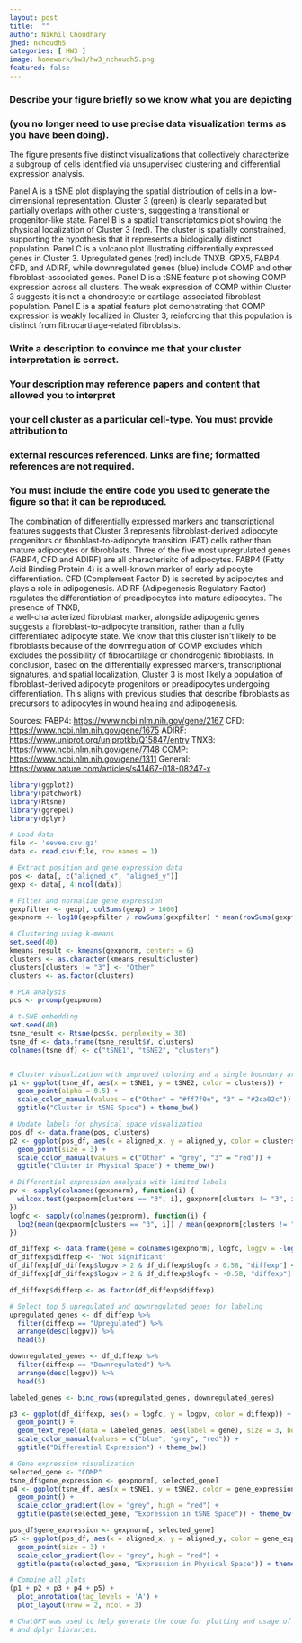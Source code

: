 ```yaml
---
layout: post
title:  ""
author: Nikhil Choudhary
jhed: nchoudh5
categories: [ HW3 ]
image: homework/hw3/hw3_nchoudh5.png
featured: false
---
```


### Describe your figure briefly so we know what you are depicting 
### (you no longer need to use precise data visualization terms as you have been doing).

The figure presents five distinct visualizations that collectively characterize a subgroup of cells identified via unsupervised clustering and differential expression analysis.

Panel A is a tSNE plot displaying the spatial distribution of cells in a low-dimensional representation. Cluster 3 (green) is clearly separated but partially overlaps with other clusters, suggesting a transitional or progenitor-like state.
Panel B is a spatial transcriptomics plot showing the physical localization of Cluster 3 (red). The cluster is spatially constrained, supporting the hypothesis that it represents a biologically distinct population.
Panel C is a volcano plot illustrating differentially expressed genes in Cluster 3. Upregulated genes (red) include TNXB, GPX5, FABP4, CFD, and ADIRF, while downregulated genes (blue) include COMP and other fibroblast-associated genes.
Panel D is a tSNE feature plot showing COMP expression across all clusters. The weak expression of COMP within Cluster 3 suggests it is not a chondrocyte or cartilage-associated fibroblast population.
Panel E is a spatial feature plot demonstrating that COMP expression is weakly localized in Cluster 3, reinforcing that this population is distinct from fibrocartilage-related fibroblasts.

### Write a description to convince me that your cluster interpretation is correct. 
### Your description may reference papers and content that allowed you to interpret 
### your cell cluster as a particular cell-type. You must provide attribution to 
### external resources referenced. Links are fine; formatted references are not required. 
### You must include the entire code you used to generate the figure so that it can be reproduced. 

The combination of differentially expressed markers and transcriptional features suggests 
that Cluster 3 represents fibroblast-derived adipocyte progenitors or 
fibroblast-to-adipocyte transition (FAT) cells rather than mature adipocytes or fibroblasts.
Three of the five most upregrulated genes (FABP4, CFD and ADIRF) are all characterisitc 
of adipocytes. FABP4 (Fatty Acid Binding Protein 4) is a well-known marker of early 
adipocyte differentiation. CFD (Complement Factor D) is secreted by adipocytes 
and plays a role in adipogenesis. ADIRF (Adipogenesis Regulatory Factor) regulates 
the differentiation of preadipocytes into mature adipocytes. The presence of TNXB,  
a well-characterized fibroblast marker, alongside adipogenic genes suggests a 
fibroblast-to-adipocyte transition, rather than a fully differentiated adipocyte state.
We know that this cluster isn't likely to be fibroblasts because of the downregulation 
of COMP excludes which excludes the possibility of fibrocartilage or chondrogenic 
fibroblasts. In conclusion, based on the differentially expressed markers, 
transcriptional signatures, and spatial localization, Cluster 3 is most likely a
population of fibroblast-derived adipocyte progenitors or preadipocytes 
undergoing differentiation. This aligns with previous studies that describe 
fibroblasts as precursors to adipocytes in wound healing and adipogenesis. 

Sources:
FABP4: https://www.ncbi.nlm.nih.gov/gene/2167
CFD: https://www.ncbi.nlm.nih.gov/gene/1675
ADIRF: https://www.uniprot.org/uniprotkb/Q15847/entry
TNXB: https://www.ncbi.nlm.nih.gov/gene/7148
COMP: https://www.ncbi.nlm.nih.gov/gene/1311
General: https://www.nature.com/articles/s41467-018-08247-x

```r
library(ggplot2)
library(patchwork)
library(Rtsne)
library(ggrepel)
library(dplyr)

# Load data
file <- 'eevee.csv.gz'
data <- read.csv(file, row.names = 1)

# Extract position and gene expression data
pos <- data[, c("aligned_x", "aligned_y")]
gexp <- data[, 4:ncol(data)]

# Filter and normalize gene expression
gexpfilter <- gexp[, colSums(gexp) > 1000]
gexpnorm <- log10(gexpfilter / rowSums(gexpfilter) * mean(rowSums(gexpfilter)) + 1)

# Clustering using k-means
set.seed(40)
kmeans_result <- kmeans(gexpnorm, centers = 6)
clusters <- as.character(kmeans_result$cluster)
clusters[clusters != "3"] <- "Other"
clusters <- as.factor(clusters)

# PCA analysis
pcs <- prcomp(gexpnorm)

# t-SNE embedding
set.seed(40)
tsne_result <- Rtsne(pcs$x, perplexity = 30)
tsne_df <- data.frame(tsne_result$Y, clusters)
colnames(tsne_df) <- c("tSNE1", "tSNE2", "clusters")


# Cluster visualization with improved coloring and a single boundary around Cluster 3
p1 <- ggplot(tsne_df, aes(x = tSNE1, y = tSNE2, color = clusters)) +
  geom_point(alpha = 0.5) +
  scale_color_manual(values = c("Other" = "#ff7f0e", "3" = "#2ca02c")) +
  ggtitle("Cluster in tSNE Space") + theme_bw()

# Update labels for physical space visualization
pos_df <- data.frame(pos, clusters)
p2 <- ggplot(pos_df, aes(x = aligned_x, y = aligned_y, color = clusters)) +
  geom_point(size = 3) +
  scale_color_manual(values = c("Other" = "grey", "3" = "red")) +
  ggtitle("Cluster in Physical Space") + theme_bw()

# Differential expression analysis with limited labels
pv <- sapply(colnames(gexpnorm), function(i) {
  wilcox.test(gexpnorm[clusters == "3", i], gexpnorm[clusters != "3", i])$p.value
})
logfc <- sapply(colnames(gexpnorm), function(i) {
  log2(mean(gexpnorm[clusters == "3", i]) / mean(gexpnorm[clusters != "3", i]))
})

df_diffexp <- data.frame(gene = colnames(gexpnorm), logfc, logpv = -log10(pv))
df_diffexp$diffexp <- "Not Significant"
df_diffexp[df_diffexp$logpv > 2 & df_diffexp$logfc > 0.58, "diffexp"] <- "Upregulated"
df_diffexp[df_diffexp$logpv > 2 & df_diffexp$logfc < -0.58, "diffexp"] <- "Downregulated"

df_diffexp$diffexp <- as.factor(df_diffexp$diffexp)

# Select top 5 upregulated and downregulated genes for labeling
upregulated_genes <- df_diffexp %>%
  filter(diffexp == "Upregulated") %>%
  arrange(desc(logpv)) %>%
  head(5)

downregulated_genes <- df_diffexp %>%
  filter(diffexp == "Downregulated") %>%
  arrange(desc(logpv)) %>%
  head(5)

labeled_genes <- bind_rows(upregulated_genes, downregulated_genes)

p3 <- ggplot(df_diffexp, aes(x = logfc, y = logpv, color = diffexp)) +
  geom_point() +
  geom_text_repel(data = labeled_genes, aes(label = gene), size = 3, box.padding = 0.5) +
  scale_color_manual(values = c("blue", "grey", "red")) +
  ggtitle("Differential Expression") + theme_bw()

# Gene expression visualization
selected_gene <- "COMP"
tsne_df$gene_expression <- gexpnorm[, selected_gene]
p4 <- ggplot(tsne_df, aes(x = tSNE1, y = tSNE2, color = gene_expression)) +
  geom_point() +
  scale_color_gradient(low = "grey", high = "red") +
  ggtitle(paste(selected_gene, "Expression in tSNE Space")) + theme_bw()

pos_df$gene_expression <- gexpnorm[, selected_gene]
p5 <- ggplot(pos_df, aes(x = aligned_x, y = aligned_y, color = gene_expression)) +
  geom_point(size = 3) +
  scale_color_gradient(low = "grey", high = "red") +
  ggtitle(paste(selected_gene, "Expression in Physical Space")) + theme_bw()

# Combine all plots
(p1 + p2 + p3 + p4 + p5) +
  plot_annotation(tag_levels = 'A') +
  plot_layout(nrow = 2, ncol = 3)

# ChatGPT was used to help generate the code for plotting and usage of ggrepel 
# and dplyr libraries.
```
